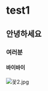 # test1  
## 안녕하세요  
### 여러분  
#### 바이바이  
![꽃2.jpg](https://github.com/pseyoung/test1/blob/master/%EA%BD%832.jpg)  
